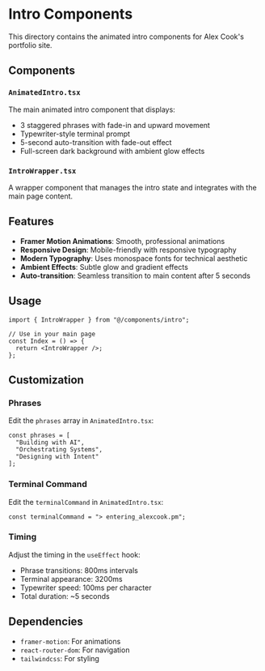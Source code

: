 # Intro Components

This directory contains the animated intro components for Alex Cook's portfolio site.

## Components

### `AnimatedIntro.tsx`
The main animated intro component that displays:
- 3 staggered phrases with fade-in and upward movement
- Typewriter-style terminal prompt
- 5-second auto-transition with fade-out effect
- Full-screen dark background with ambient glow effects

### `IntroWrapper.tsx`
A wrapper component that manages the intro state and integrates with the main page content.

## Features

- **Framer Motion Animations**: Smooth, professional animations
- **Responsive Design**: Mobile-friendly with responsive typography
- **Modern Typography**: Uses monospace fonts for technical aesthetic
- **Ambient Effects**: Subtle glow and gradient effects
- **Auto-transition**: Seamless transition to main content after 5 seconds

## Usage

```tsx
import { IntroWrapper } from "@/components/intro";

// Use in your main page
const Index = () => {
  return <IntroWrapper />;
};
```

## Customization

### Phrases
Edit the `phrases` array in `AnimatedIntro.tsx`:
```tsx
const phrases = [
  "Building with AI",
  "Orchestrating Systems", 
  "Designing with Intent"
];
```

### Terminal Command
Edit the `terminalCommand` in `AnimatedIntro.tsx`:
```tsx
const terminalCommand = "> entering_alexcook.pm";
```

### Timing
Adjust the timing in the `useEffect` hook:
- Phrase transitions: 800ms intervals
- Terminal appearance: 3200ms
- Typewriter speed: 100ms per character
- Total duration: ~5 seconds

## Dependencies

- `framer-motion`: For animations
- `react-router-dom`: For navigation
- `tailwindcss`: For styling 